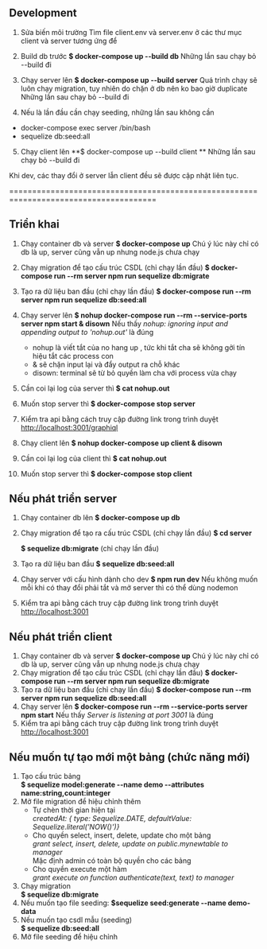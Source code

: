 ## Development

1. Sửa biến môi trường
Tìm file client.env và server.env ở các thư mục client và server tương ứng để

2. Build db trước
**$ docker-compose up --build db**
Những lần sau chạy bỏ --build đi

3. Chạy server lên
**$ docker-compose up --build server**
Quá trình chạy sẽ luôn chạy migration, tuy nhiên do chặn ở db nên ko bao giờ duplicate
Những lần sau chạy bỏ --build đi

4. Nếu là lần đầu cần chạy seeding, những lần sau không cần
+ docker-compose exec server /bin/bash
+ sequelize db:seed:all

5. Chạy client lên
**$ docker-compose up --build client **
Những lần sau chạy bỏ --build đi

Khi dev, các thay đổi ở server lẫn client đều sẽ được cập nhật liên tục.

======================================================================================



## Triển khai 
1. Chạy container db và server
   **$ docker-compose up**
   Chú ý lúc này chỉ có db là up, server cũng vẫn up nhưng node.js chưa chạy
2. Chạy migration để tạo cấu trúc CSDL (chỉ chạy lần đầu)
   **$ docker-compose run --rm server npm run sequelize db:migrate**
3. Tạo ra dữ liệu ban đầu (chỉ chạy lần đầu)
   **$ docker-compose run --rm server npm run sequelize db:seed:all**
4. Chạy server lên
   **$ nohup docker-compose run --rm --service-ports server npm start & disown**
   Nếu thấy 
    *nohup: ignoring input and appending output to 'nohup.out'*
   là đúng
   + nohup là viết tắt của no hang up , tức khi tắt cha sẽ không gởi tín hiệu tắt các process con
   + & sẽ chặn input lại và đẩy output ra chỗ khác
   + disown: terminal sẽ từ bỏ quyền làm cha với process vừa chạy
5. Cần coi lại log của server thì 
   **$ cat nohup.out**
6. Muốn stop server thì
   **$ docker-compose stop server** 
7. Kiểm tra api bằng cách truy cập đường link trong trình duyệt
[http://localhost:3001/graphiql](http://localhost:3001/graphiql)

8. Chạy client lên
   **$ nohup docker-compose up client & disown**
9. Cần coi lại log của client thì 
   **$ cat nohup.out**
10. Muốn stop server thì
   **$ docker-compose stop client** 
## Nếu phát triển server

1. Chạy container db lên
   **$ docker-compose up db**  

2. Chạy migration để tạo ra cấu trúc CSDL (chỉ chạy lần đầu) 
   **$ cd server**  

   **$ sequelize db:migrate** (chỉ chạy lần đầu)

3. Tạo ra dữ liệu ban đầu
   **$ sequelize db:seed:all**

4. Chạy server với cấu hình dành cho dev
   **$ npm run dev**
Nếu không muốn mỗi khi có thay đổi phải tắt và mở server thì có thể dùng nodemon
5. Kiểm tra api bằng cách truy cập đường link trong trình duyệt
[http://localhost:3001](http://localhost:3001)

## Nếu phát triển client

1. Chạy container db và server
   **$ docker-compose up**
   Chú ý lúc này chỉ có db là up, server cũng vẫn up nhưng node.js chưa chạy
2. Chạy migration để tạo cấu trúc CSDL (chỉ chạy lần đầu)
   **$ docker-compose run --rm server npm run sequelize db:migrate**
3. Tạo ra dữ liệu ban đầu (chỉ chạy lần đầu)
   **$ docker-compose run --rm server npm run sequelize db:seed:all**
4. Chạy server lên
   **$ docker-compose run --rm --service-ports server npm start**
   Nếu thấy 
    *Server is listening at port 3001*
   là đúng
5. Kiểm tra api bằng cách truy cập đường link trong trình duyệt
[http://localhost:3001](http://localhost:3001)


## Nếu muốn tự tạo mới một bảng (chức năng mới)

1. Tạo cấu trúc bảng  
   **$ sequelize model:generate --name demo --attributes name:string,count:integer** 
2. Mở file migration để hiệu chỉnh thêm  
   + Tự chèn thời gian hiện tại  
   _createdAt: { type: Sequelize.DATE, defaultValue: Sequelize.literal('NOW()')}_  
   + Cho quyền select, insert, delete, update cho một bảng  
   _grant select, insert, delete, update on public.mynewtable to manager_  
   Mặc định admin có toàn bộ quyền cho các bảng  
   + Cho quyền execute một hàm  
   _grant execute on function authenticate(text, text) to manager_  
3. Chạy migration  
   **$ sequelize db:migrate**  
4. Nếu muốn tạo file seeding:
   **$sequelize seed:generate --name demo-data**
4. Nếu muốn tạo csdl mẫu (seeding)  
   **$ sequelize db:seed:all**  
5. Mở file seeding để hiệu chỉnh   
